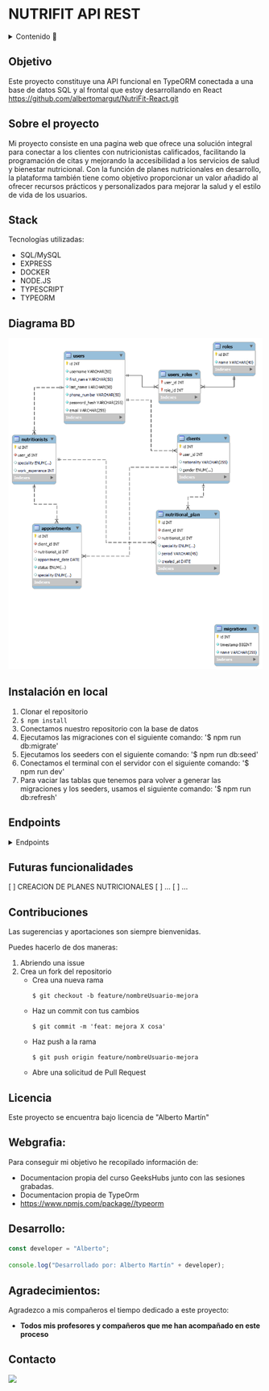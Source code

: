 # NUTRIFIT API REST

<details>
  <summary>Contenido 📝</summary>
  <ol>
    <li><a href="#objetivo">Objetivo</a></li>
    <li><a href="#sobre-el-proyecto">Sobre el proyecto</a></li>
    <li><a href="#stack">Stack</a></li>
    <li><a href="#diagrama-bd">Diagrama</a></li>
    <li><a href="#instalación-en-local">Instalación</a></li>
    <li><a href="#endpoints">Endpoints</a></li>
    <li><a href="#futuras-funcionalidades">Futuras funcionalidades</a></li>
    <li><a href="#contribuciones">Contribuciones</a></li>
    <li><a href="#licencia">Licencia</a></li>
    <li><a href="#webgrafia">Webgrafia</a></li>
    <li><a href="#desarrollo">Desarrollo</a></li>
    <li><a href="#agradecimientos">Agradecimientos</a></li>
    <li><a href="#contacto">Contacto</a></li>
  </ol>
</details>

## Objetivo

Este proyecto constituye una API funcional en TypeORM conectada a una base de datos SQL y al frontal que estoy desarrollando en React https://github.com/albertomargut/NutriFit-React.git

## Sobre el proyecto

Mi proyecto consiste en una pagina web que ofrece una solución integral para conectar a los clientes con nutricionistas calificados, facilitando la programación de citas y mejorando la accesibilidad a los servicios de salud y bienestar nutricional. Con la función de planes nutricionales en desarrollo, la plataforma también tiene como objetivo proporcionar un valor añadido al ofrecer recursos prácticos y personalizados para mejorar la salud y el estilo de vida de los usuarios.


## Stack

Tecnologías utilizadas:

- SQL/MySQL
- EXPRESS
- DOCKER
- NODE.JS
- TYPESCRIPT
- TYPEORM

## Diagrama BD

!['imagen-db'](./diagram/diagramaNutricion.png)

## Instalación en local

1. Clonar el repositorio
2. ` $ npm install `
3. Conectamos nuestro repositorio con la base de datos 
4. Ejecutamos las migraciones con el siguiente comando: '$ npm run db:migrate'
5. Ejecutamos los seeders con el siguiente comando: '$ npm run db:seed'
6. Conectamos el terminal con el servidor con el siguiente comando: '$ npm run dev'
7. Para vaciar las tablas que tenemos para volver a generar las migraciones y los seeders, usamos el siguiente comando: '$ npm run db:refresh'


## Endpoints

<details>
<summary>Endpoints</summary>

-
- REGISTER

            POST http://localhost:3000/auth/register
        body:
        ``` js
            {
                "username": "pruebaCliente6",
                "first_name": "Cliente6",
                "last_name":"Pérez5",
                "email": "cliente6.demo@example.com",
                "password": "12345678",
                "phone_number": "646557606"
            }
        ```
- CREATE USER

            POST http://localhost:3000/api/users/
        body:
        ``` js
            {
                "username": "pruebaCliente6",
                "first_name": "Cliente6",
                "last_name":"Pérez5",
                "email": "cliente6.demo@example.com",
                "password_hash": "12345678",
                "phone_number": "646557606"
            }
        ```
 - CREATE ARTIST

            POST http://localhost:3000/api/users/CreateArtist
        body:
        ``` js
            {
                "username": "pruebaArtist",
                "first_name": "Artist",
                "last_name":"Perez",
                "email": "artist.demo@example.com",
                "password": "12345678",
                "phone_number": "646557606",
                "speciality": "Sports Nutritionist" | "Clinical Nutritionist" | "Dietitian"; (Hay tres opciones)
                "work_experience": "2"
            }



- LOGIN

            POST http://localhost:3000/auth/login
            
        body:
        ``` js
            {
                
                "email": "cliente6.demo@example.com",
                "password": "12345678"

            }
        ```
- USER PROFILE

            GET http://localhost:3000/api/users/24 

- ALL USERS PROFILES

            GET http://localhost:3000/api/users?page=1&skip=20              
       
- UPDATE PROFILE (ARTIST Y CLIENT)

            PATCH http://localhost:3000/api/users/24 (id)
        body:
        ``` js
            {
                "username" : "alberto.martin",
                "first_name": "Alberto",
                "last_name": "Martin",
                "email" : "alberto.nuevo@example.com"
            }
        ```
- DELETE PROFILE (ARTIST Y CLIENT)

            DELETE http://localhost:3000/api/users/2
        body:
        ``` js
            {
                "username" : "alberto.martin",
                "first_name": "Alberto",
                "last_name": "Martin",
                "email" : "alberto.nuevo@example.com"
            }
        ```    
- APPOINTMENT CREATION

            POST http://localhost:3000/appointments/NewAppointment 
        body:
        ``` js
             {

                "client_id": 5,
                "appointment_date": "2024-02-18 20:30:00" 
            
            }
        ```
        
- APPOINTMENT UPDATE

            PATCH http://localhost:3000/appointments/UpdateAppointment/1
        body:
        ``` js
            {

                "id": 1,
                "client_id": 5,
                "artist_id": 9,
                "appointment_date": "2024-02-18 20:30:00"
            
            }
        ```
- APPOINTMENT DELETE

            DELETE http://localhost:3000/appointments/DeleteAppointment/1 (id)

- APPOINTMENT FOR USERS

            GET http://localhost:3000/appointments/1 (client_id)

- APPOINTMENT FOR NUTRITIONIST

            GET http://localhost:3000/appointments/artists/1 (artist_id)





</details>

## Futuras funcionalidades

[ ] CREACION DE PLANES NUTRICIONALES
[ ] ...
[ ] ...

## Contribuciones

Las sugerencias y aportaciones son siempre bienvenidas.

Puedes hacerlo de dos maneras:

1. Abriendo una issue
2. Crea un fork del repositorio
   - Crea una nueva rama
     ```
     $ git checkout -b feature/nombreUsuario-mejora
     ```
   - Haz un commit con tus cambios
     ```
     $ git commit -m 'feat: mejora X cosa'
     ```
   - Haz push a la rama
     ```
     $ git push origin feature/nombreUsuario-mejora
     ```
   - Abre una solicitud de Pull Request

## Licencia

Este proyecto se encuentra bajo licencia de "Alberto Martín"

## Webgrafia:

Para conseguir mi objetivo he recopilado información de:
- Documentacion propia del curso GeeksHubs junto con las sesiones grabadas.
- Documentacion propia de TypeOrm
- https://www.npmjs.com/package//typeorm

## Desarrollo:

```js
const developer = "Alberto";

console.log("Desarrollado por: Alberto Martín" + developer);
```

## Agradecimientos:

Agradezco a mis compañeros el tiempo dedicado a este proyecto:

- **Todos mis profesores y compañeros que me han acompañado en este proceso**


## Contacto

<a href = "alberto.martinguti@gmail.com"><img src="https://img.shields.io/badge/Gmail-C6362C?style=for-the-badge&logo=gmail&logoColor=white" target="_blank"></a>